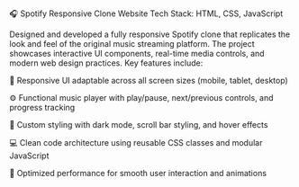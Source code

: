 🎧 Spotify Responsive Clone Website
Tech Stack: HTML, CSS, JavaScript

Designed and developed a fully responsive Spotify clone that replicates the look and feel of the original music streaming platform. The project showcases interactive UI components, real-time media controls, and modern web design practices. Key features include:

🎵 Responsive UI adaptable across all screen sizes (mobile, tablet, desktop)

⚙️ Functional music player with play/pause, next/previous controls, and progress tracking

🎨 Custom styling with dark mode, scroll bar styling, and hover effects

💻 Clean code architecture using reusable CSS classes and modular JavaScript

🚀 Optimized performance for smooth user interaction and animations
